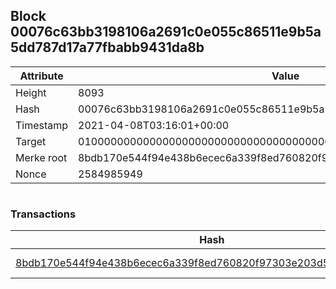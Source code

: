 ## Block 00076c63bb3198106a2691c0e055c86511e9b5a5dd787d17a77fbabb9431da8b

Attribute | Value
--- | ---
Height | 8093
Hash | 00076c63bb3198106a2691c0e055c86511e9b5a5dd787d17a77fbabb9431da8b
Timestamp | 2021-04-08T03:16:01+00:00
Target | 0100000000000000000000000000000000000000000000000000000000000000
Merke root | 8bdb170e544f94e438b6ecec6a339f8ed760820f97303e203d58e47c94fc3835
Nonce | 2584985949

```

```

### Transactions

Hash | Amount
--- | ---
[8bdb170e544f94e438b6ecec6a339f8ed760820f97303e203d58e47c94fc3835](8bdb170e544f94e438b6ecec6a339f8ed760820f97303e203d58e47c94fc3835.md) | 10.00000000 SKEPTI 
